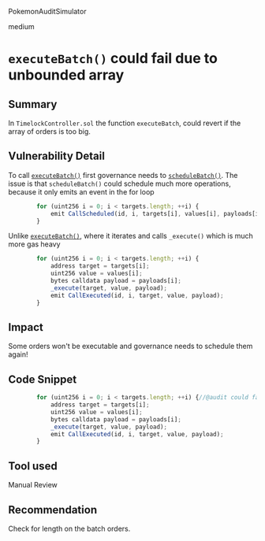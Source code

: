 PokemonAuditSimulator

medium

# `executeBatch()` could fail due to unbounded array

## Summary
In `TimelockController.sol` the function `executeBatch`, could revert if the array of orders is too big.
## Vulnerability Detail
To call [`executeBatch()`](https://github.com/sherlock-audit/2023-04-unitasprotocol/blob/main/Unitas-Protocol/src/TimelockController.sol#L313-L334) first governance needs to [`scheduleBatch()`](https://github.com/sherlock-audit/2023-04-unitasprotocol/blob/main/Unitas-Protocol/src/TimelockController.sol#L230-L249). The issue is that `scheduleBatch()` could schedule much more operations, because it only emits an event in the for loop

```jsx
        for (uint256 i = 0; i < targets.length; ++i) {
            emit CallScheduled(id, i, targets[i], values[i], payloads[i], predecessor, delay);
        }
```
Unlike [`executeBatch()`](https://github.com/sherlock-audit/2023-04-unitasprotocol/blob/main/Unitas-Protocol/src/TimelockController.sol#L326-L331), where it iterates and calls `_execute()` which is much more gas heavy
```jsx
        for (uint256 i = 0; i < targets.length; ++i) {
            address target = targets[i];
            uint256 value = values[i];
            bytes calldata payload = payloads[i];
            _execute(target, value, payload);
            emit CallExecuted(id, i, target, value, payload);
        }
```
## Impact
Some orders won't be executable and governance needs to schedule them again!
## Code Snippet
```jsx
        for (uint256 i = 0; i < targets.length; ++i) {//@audit could fail on multiple gas heavy orders
            address target = targets[i];
            uint256 value = values[i];
            bytes calldata payload = payloads[i];
            _execute(target, value, payload);
            emit CallExecuted(id, i, target, value, payload);
        }
```
## Tool used

Manual Review

## Recommendation
Check for length on the batch orders.